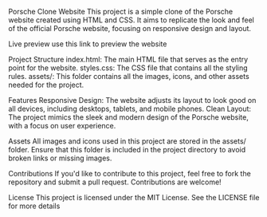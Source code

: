Porsche Clone Website
This project is a simple clone of the Porsche website created using HTML and CSS. It aims to replicate the look and feel of the official Porsche website, focusing on responsive design and layout.

Live preview
use this link to preview the website

Project Structure
index.html: The main HTML file that serves as the entry point for the website.
styles.css: The CSS file that contains all the styling rules.
assets/: This folder contains all the images, icons, and other assets needed for the project.

Features
Responsive Design: The website adjusts its layout to look good on all devices, including desktops, tablets, and mobile phones.
Clean Layout: The project mimics the sleek and modern design of the Porsche website, with a focus on user experience.

Assets
All images and icons used in this project are stored in the assets/ folder. Ensure that this folder is included in the project directory to avoid broken links or missing images.

Contributions
If you'd like to contribute to this project, feel free to fork the repository and submit a pull request. Contributions are welcome!

License
This project is licensed under the MIT License. See the LICENSE file for more details
